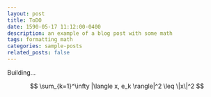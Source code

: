 ```yaml
---
layout: post
title: ToDO
date: 1590-05-17 11:12:00-0400
description: an example of a blog post with some math
tags: formatting math
categories: sample-posts
related_posts: false
---
```


Building...

$$
\sum_{k=1}^\infty |\langle x, e_k \rangle|^2 \leq \|x\|^2
$$
